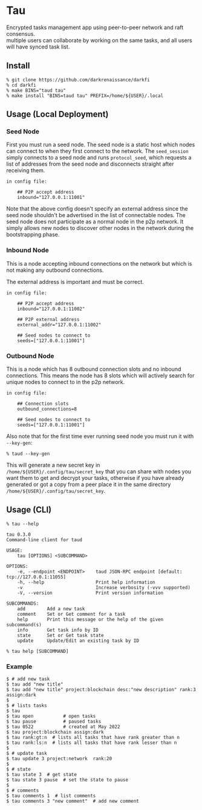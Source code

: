 # Tau

Encrypted tasks management app using peer-to-peer network and raft consensus.  
multiple users can collaborate by working on the same tasks, and all users will have synced task list.


## Install 

```shell
% git clone https://github.com/darkrenaissance/darkfi 
% cd darkfi
% make BINS="taud tau"
% make install "BINS=taud tau" PREFIX=/home/${USER}/.local
```

## Usage (Local Deployment)

### Seed Node

First you must run a seed node. The seed node is a static host which nodes can
connect to when they first connect to the network. The `seed_session` simply
connects to a seed node and runs `protocol_seed`, which requests a list of
addresses from the seed node and disconnects straight after receiving them.

	in config file:

		## P2P accept address
		inbound="127.0.0.1:11001" 

Note that the above config doesn't specify an external address since the
seed node shouldn't be advertised in the list of connectable nodes. The seed
node does not participate as a normal node in the p2p network. It simply allows
new nodes to discover other nodes in the network during the bootstrapping phase.

### Inbound Node

This is a node accepting inbound connections on the network but which is not
making any outbound connections.

The external address is important and must be correct.

	in config file:
		
		## P2P accept address
		inbound="127.0.0.1:11002" 
		
		## P2P external address
		external_addr="127.0.0.1:11002"

		## Seed nodes to connect to 
		seeds=["127.0.0.1:11001"]

### Outbound Node

This is a node which has 8 outbound connection slots and no inbound connections.
This means the node has 8 slots which will actively search for unique nodes to
connect to in the p2p network.

	in config file:

		## Connection slots
		outbound_connections=8

		## Seed nodes to connect to 
		seeds=["127.0.0.1:11001"]


Also note that for the first time ever running seed node you must run it with 
`--key-gen`:
```shell
% taud --key-gen
```
This will generate a new secret key in `/home/${USER}/.config/tau/secret_key` that 
you can share with nodes you want them to get and decrypt your tasks, otherwise if you
have already generated or got a copy from a peer place it in the same directory
`/home/${USER}/.config/tau/secret_key`.


## Usage (CLI)

```shell
% tau --help 
```
	tau 0.3.0
	Command-line client for taud
	
	USAGE:
		tau [OPTIONS] <SUBCOMMAND>

	OPTIONS:
		-e, --endpoint <ENDPOINT>    taud JSON-RPC endpoint [default: tcp://127.0.0.1:11055]
		-h, --help                   Print help information
		-v                           Increase verbosity (-vvv supported)
		-V, --version                Print version information

	SUBCOMMANDS:
		add        Add a new task                                                    
		comment    Set or Get comment for a task
		help       Print this message or the help of the given subcommand(s)
		info       Get task info by ID
		state      Set or Get task state
		update     Update/Edit an existing task by ID

```shell
% tau help [SUBCOMMAND]
```

### Example  

```shell
$ # add new task  
$ tau add "new title"   
$ tau add "new title" project:blockchain desc:"new description" rank:3 assign:dark
$
$ # lists tasks
$ tau 		   		 
$ tau open 			 # open tasks
$ tau pause 		 # paused tasks
$ tau 0522 		 	 # created at May 2022
$ tau project:blockchain assign:dark
$ tau rank:gt:n  # lists all tasks that have rank greater than n
$ tau rank:ls:n  # lists all tasks that have rank lesser than n
$
$ # update task 
$ tau update 3 project:network  rank:20
$
$ # state 
$ tau state 3  # get state
$ tau state 3 pause  # set the state to pause 
$
$ # comments 
$ tau comments 1  # list comments
$ tau comments 3 "new comment"  # add new comment 
```
